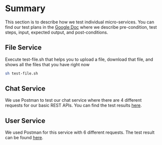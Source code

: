 # Summary
This section is to describe how we test individual micro-services. You can find our test plans in the [Google Doc](https://drive.google.com/drive/folders/17oldHL6EcOteYzyxQFwPF0Uwqt1FkMXl?usp=sharing) where we describe pre-condition, test steps, input, expected output, and post-conditions.

## File Service
Execute test-file.sh that helps you to upload a file, download that file, and shows all the files that you have right now
```bash
sh test-file.sh
```

## Chat Service
We use Postman to test our chat service where there are 4 different requests for our basic REST APIs. You can find the test results [here](https://github.com/bubblemans/2021-spring-cs160-team-EduAll/blob/main/test-automation/chat.postman_collection.json).

## User Service
We used Postman for this service with 6 different requests. The test result can be found [here](https://github.com/bubblemans/2021-spring-cs160-team-EduAll/blob/userService2.0/test-automation/userService.postman_collection.json).
